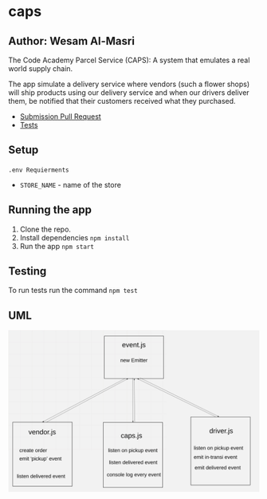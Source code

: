 # caps

## Author: Wesam Al-Masri

The Code Academy Parcel Service (CAPS): A system that emulates a real world supply chain.

The app simulate a delivery service where vendors (such a flower shops) will ship products using our delivery service and when our drivers deliver them, be notified that their customers received what they purchased.

- [Submission Pull Request](https://github.com/401-js-WesamAlmasri/caps/pull/1)
- [Tests](https://github.com/401-js-WesamAlmasri/caps/actions/)

## Setup

`.env Requierments`

- `STORE_NAME` - name of the store

## Running the app

1. Clone the repo.
2. Install dependencies `npm install`
3. Run the app `npm start`

## Testing

To run tests run the command `npm test`

## UML

![UML](assets/caps-uml.jpeg)